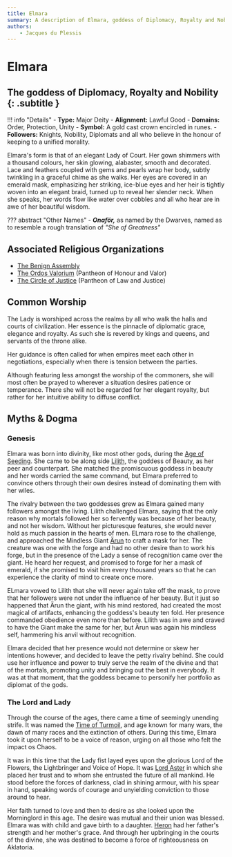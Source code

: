 ```yaml
---
title: Elmara
summary: A description of Elmara, goddess of Diplomacy, Royalty and Nobility.
authors:
    - Jacques du Plessis
---
```

# Elmara
## The goddess of Diplomacy, Royalty and Nobility {: .subtitle }

!!! info "Details"
    - **Type:** Major Deity
    - **Alignment:** Lawful Good
    - **Domains:** Order, Protection, Unity
    - **Symbol:** A gold cast crown encircled in runes.
    - **Followers:** Knights, Nobility, Diplomats and all who believe in the honour of keeping to a unified morality.

Elmara's form is that of an elegant Lady of Court.  Her gown shimmers with a thousand colours, her skin glowing, alabaster, smooth and decorated.  Lace and feathers coupled with gems and pearls wrap her body, subtly twinkling in a graceful chime as she walks.  Her eyes are covered in an emerald mask, emphasizing her striking, ice-blue eyes and her heir is tightly woven into an elegant braid, turned up to reveal her slender neck.  When she speaks, her words flow like water over cobbles and all who hear are in awe of her beautiful wisdom.

??? abstract "Other Names"
    - ***Onaför,*** as named by the Dwarves, named as to resemble a rough translation of _"She of Greatness"_

## Associated Religious Organizations
* [The Benign Assembly](../../organizations/benign_assembly)
* [The Ordos Valorium](../../organizations/ordos_valorium) (Pantheon of Honour and Valor)
* [The Circle of Justice](../../organizations/circle_of_justice) (Pantheon of Law and Justice)

## Common Worship
The Lady is worshiped across the realms by all who walk the halls and courts of civilization.  Her essence is the pinnacle of diplomatic grace, elegance and royalty.  As such she is revered by kings and queens, and servants of the throne alike.

Her guidance is often called for when empires meet each other in negotiations, especially when there is tension between the parties.

Although featuring less amongst the worship of the commoners, she will most often be prayed to wherever a situation desires patience or temperance.  There she will not be regarded for her elegant royalty, but rather for her intuitive ability to diffuse conflict.

## Myths & Dogma
### Genesis
Elmara was born into divinity, like most other gods, during the [Age of Seeding](../../../history/ages/age_of_seeding/#the-birth-of-the-gods). She came to be along side [Lilith](../lilith), the goddess of Beauty, as her peer and counterpart. She matched the promiscuous goddess in beauty and her words carried the same command, but Elmara preferred to convince others through their own desires instead of dominating them with her wiles.

The rivalry between the two goddesses grew as Elmara gained many followers amongst the living. Lilith challenged Elmara, saying that the only reason why mortals followed her so fervently was because of her beauty, and not her wisdom.  Without her picturesque features, she would never hold as much passion in the hearts of men.  ELmara rose to the challenge, and approached the Mindless Giant [Ärun](../../../history/myths/creation_dwarves) to craft a mask for her. The creature was one with the forge and had no other desire than to work his forge, but in the presence of the Lady a sense of recognition came over the giant.  He heard her request, and promised to forge for her a mask of emerald, if she promised to visit him every thousand years so that he can experience the clarity of mind to create once more.

ELmara vowed to Lilith that she will never again take off the mask, to prove that her followers were not under the influence of her beauty.  But it just so happened that Ärun the giant, with his mind restored, had created the most magical of artifacts, enhancing the goddess's beauty ten fold. Her presence commanded obedience even more than before.  Lilith was in awe and craved to have the Giant make the same for her, but Ärun was again his mindless self, hammering his anvil without recognition.

Elmara decided that her presence would not determine or skew her intentions however, and decided to leave the petty rivalry behind.  She could use her influence and power to truly serve the realm of the divine and that of the mortals, promoting unity and bringing out the best in everybody.  It was at that moment, that the goddess became to personify her portfolio as diplomat of the gods.

### The Lord and Lady
Through the course of the ages, there came a time of seemingly unending strife.  It was named the [Time of Turmoil](../../../history/ages/time_of_turmoil), and age known for many wars, the dawn of many races and the extinction of others.  During this time, Elmara took it upon herself to be a voice of reason, urging on all those who felt the impact os Chaos.

It was in this time that the Lady fist layed eyes upon the glorious Lord of the Flowers, the Lightbringer and Voice of Hope.  It was [Lord Aster](../lord_aster) in which she placed her trust and to whom she entrusted the future of all mankind.  He stood before the forces of darkness, clad in shining armour, with his spear in hand, speaking words of courage and unyielding conviction to those around to hear.

Her faith turned to love and then to desire as she looked upon the Morninglord in this age.  The desire was mutual and their union was blessed.  Elmara was with child and gave birth to a daughter. [Heron](../heron) had her father's strength and her mother's grace. And through her upbringing in the courts of the divine, she was destined to become a force of righteousness on Aklatoria.